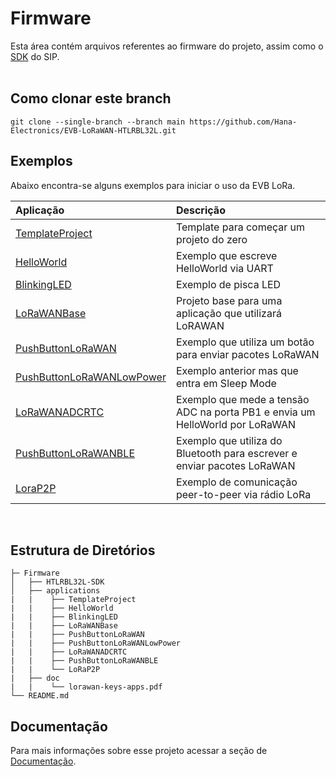 # Firmware
Esta área contém arquivos referentes ao firmware do projeto, assim como o [SDK](https://github.com/Hana-Electronics/EVB-LoRaWAN-HTLRBL32L/tree/master/Firmware/HTLRBL32L-SDK) do SIP.
<br>
<br>

## Como clonar este branch
```
git clone --single-branch --branch main https://github.com/Hana-Electronics/EVB-LoRaWAN-HTLRBL32L.git
```

## Exemplos
Abaixo encontra-se alguns exemplos para iniciar o uso da EVB LoRa.

| Aplicação  |      Descrição                      | 
| :---------- | :---------------------------------- | 
|[TemplateProject](/examples/TemplateProject)| Template para começar um projeto do zero |
|[HelloWorld](/examples/helloWorld)|Exemplo que escreve HelloWorld via UART|
|[BlinkingLED](/examples/BlinkingLED)| Exemplo de pisca LED |
|[LoRaWANBase](/examples/LoRaWANBase)| Projeto base para uma aplicação que utilizará LoRAWAN|
|[PushButtonLoRaWAN](/examples/PushButtonLoRaWAN)| Exemplo que utiliza um botão para enviar pacotes LoRaWAN|
|[PushButtonLoRaWANLowPower](/examples/PushButtonLoRaWANLowPower) |Exemplo anterior mas que entra em Sleep Mode|
|[LoRaWANADCRTC](/examples/LoRaWAN_ADC_RTC)|Exemplo que mede a tensão ADC na porta PB1 e envia um HelloWorld por LoRaWAN| 
|[PushButtonLoRaWANBLE](/examples/PushButtonLoRaWANBLE)| Exemplo que utiliza do Bluetooth para escrever e enviar pacotes LoRaWAN| 
|[LoraP2P](/examples/LoRaP2P) |Exemplo de comunicação peer-to-peer via rádio LoRa|
<br>

## Estrutura de Diretórios
```
├─ Firmware
│   ├── HTLRBL32L-SDK
│   ├── applications
|   |    ├── TemplateProject
|   |    ├── HelloWorld
|   |    ├── BlinkingLED
|   |    ├── LoRaWANBase
|   |    ├── PushButtonLoRaWAN
|   |    ├── PushButtonLoRaWANLowPower
|   |    ├── LoRaWANADCRTC
|   |    ├── PushButtonLoRaWANBLE
|   |    └── LoRaP2P
|   ├── doc
|   |    └── lorawan-keys-apps.pdf
└── README.md
```
## Documentação

Para mais informações sobre esse projeto acessar a seção de [Documentação](https://github.com/Hana-Electronics/EVB-LoRaWAN-HTLRBL32L/tree/master/Firmware/doc).

